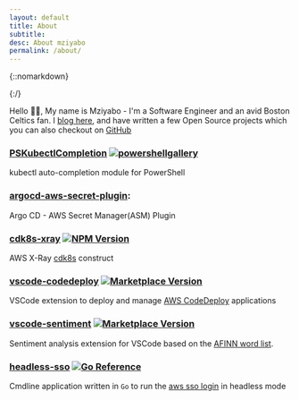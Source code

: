 ```yaml
---
layout: default
title: About
subtitle:
desc: About mziyabo
permalink: /about/
---
```


<div class="pretty-links">

<div class="lead lead-about">
</div>

{::nomarkdown} 
<!-- <figure class="site-profile">
    <img src="{{ site.baseurl }}/assets/img/profile.png">
</figure> -->
{:/}

Hello 👋🏽, My name is Mziyabo - I'm a Software Engineer and an avid Boston Celtics fan. I [blog here](/articles), and have written a few Open Source projects which you can also checkout on [GitHub](https://github.com/mziyabo)



### [PSKubectlCompletion](https://www.powershellgallery.com/packages/PSKubectlCompletion/0.0.1) [![powershellgallery](https://img.shields.io/powershellgallery/v/PSKubectlCompletion.svg)](https://www.powershellgallery.com/packages/PSKubectlCompletion) 
kubectl auto-completion module for PowerShell 


### [argocd-aws-secret-plugin](https://github.com/mziyabo/argocd-aws-secret-plugin): 
Argo CD - AWS Secret Manager(ASM) Plugin

### [cdk8s-xray](https://www.npmjs.com/package/cdk8s-xray)  [![NPM Version](https://img.shields.io/npm/v/cdk8s-xray.svg)](https://npmjs.org/package/cdk8s-xray) 
AWS X-Ray [cdk8s](https://cdk8s.io/) construct

### [vscode-codedeploy](https://marketplace.visualstudio.com/items?itemName=mziyabo.vscode-codedeploy)    [![Marketplace Version](https://img.shields.io/vscode-marketplace/v/mziyabo.vscode-codedeploy.svg)]((https://marketplace.visualstudio.com/items?itemName=mziyabo.vscode-codedeploy&ssr=false#overview))
VSCode extension to deploy and manage [AWS CodeDeploy](https://aws.amazon.com/codedeploy/) applications

### [vscode-sentiment](https://marketplace.visualstudio.com/items?itemName=mziyabo.vscode-sentiment) [![Marketplace Version](https://img.shields.io/vscode-marketplace/v/mziyabo.vscode-sentiment.svg)](https://marketplace.visualstudio.com/items?itemName=mziyabo.vscode-sentiment) 
Sentiment analysis extension for VSCode based on the [AFINN word list](http://corpustext.com/reference/sentiment_afinn.html).

### [headless-sso](https://pkg.go.dev/github.com/mziyabo/headless-sso) [![Go Reference](https://pkg.go.dev/badge/github.com/mziyabo/headless-sso.svg)](https://pkg.go.dev/github.com/mziyabo/headless-sso)
Cmdline application written in `Go` to run the [aws sso login](https://awscli.amazonaws.com/v2/documentation/api/latest/reference/sso/login.html) in headless mode
</div>

